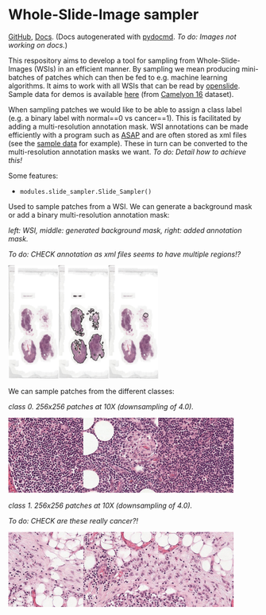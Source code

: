# Whole-Slide-Image sampler

[GitHub](https://github.com/Peter554/WSI_sampler), [Docs](https://peter554.github.io/WSI_sampler/). (Docs autogenerated with [pydocmd](https://github.com/NiklasRosenstein/pydoc-markdown). *To do: Images not working on docs.*)

This respository aims to develop a tool for sampling from Whole-Slide-Images (WSIs) in an efficient manner. By sampling we mean producing mini-batches of patches which can then be fed to e.g. machine learning algorithms. It aims to work with all WSIs that can be read by [openslide](https://github.com/openslide). Sample data for demos is available [here](https://www.dropbox.com/sh/khsvxpe568f77xm/AABqQYLb6SBonAe77tELccY8a?dl=0) (from [Camelyon 16](https://camelyon17.grand-challenge.org/) dataset).

When sampling patches we would like to be able to assign a class label (e.g. a binary label with normal==0 vs cancer==1). This is facilitated by adding a multi-resolution annotation mask. WSI annotations can be made efficiently with a program such as [ASAP](https://github.com/GeertLitjens/ASAP) and are often stored as xml files (see the [sample data](https://www.dropbox.com/sh/khsvxpe568f77xm/AABqQYLb6SBonAe77tELccY8a?dl=0) for example). These in turn can be converted to the multi-resolution annotation masks we want. *To do: Detail how to achieve this!*

Some features:

- `modules.slide_sampler.Slide_Sampler()`

Used to sample patches from a WSI. We can generate a background mask or add a binary multi-resolution annotation mask:

*left: WSI, middle: generated background mask, right: added annotation mask.*

*To do: CHECK annotation as xml files seems to have multiple regions!?*

<img src='demo/Tumor_004_thumb.png' width='20%'/><img src='demo/Tumor_004_background.png' width='20%'/><img src='demo/Tumor_004_annotation.png' width='20%'/>

We can sample patches from the different classes:

*class 0. 256x256 patches at 10X (downsampling of 4.0).*

<img src='demo/class0_1.png' width='30%'/><img src='demo/class0_2.png' width='30%'/><img src='demo/class0_3.png' width='30%'/>

*class 1. 256x256 patches at 10X (downsampling of 4.0).*

*To do: CHECK are these really cancer?!*

<img src='demo/class1_1.png' width='30%'/><img src='demo/class1_2.png' width='30%'/><img src='demo/class1_3.png' width='30%'/>










